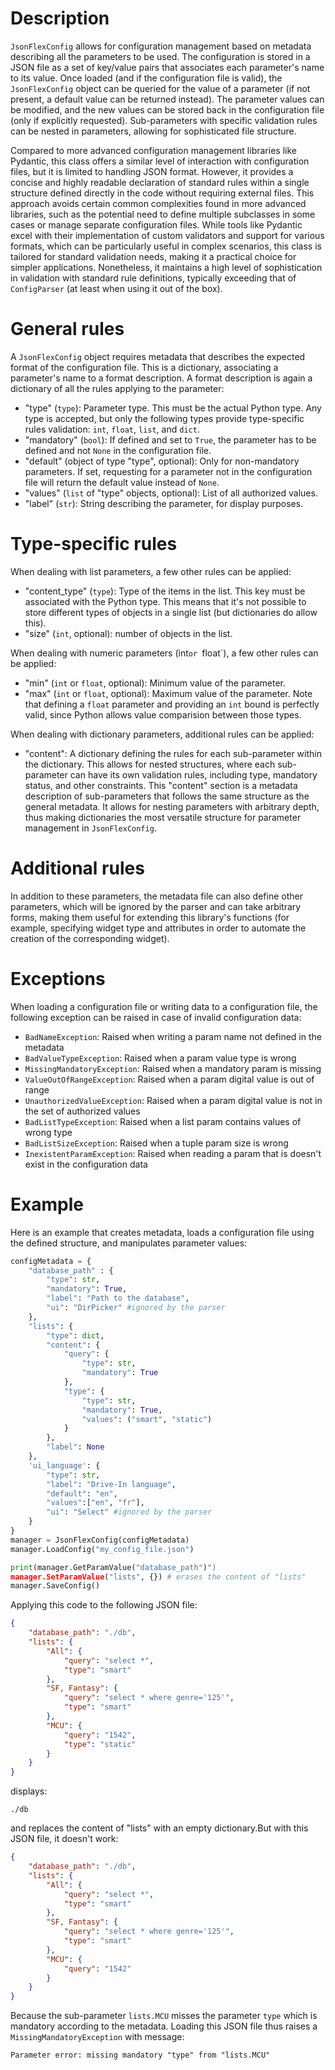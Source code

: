 # Description

`JsonFlexConfig` allows for configuration management based on metadata describing all the parameters to be used. The configuration is stored in a JSON file as a set of key/value pairs that associates each parameter's name to its value. Once loaded (and if the configuration file is valid), the `JsonFlexConfig` object can be queried for the value of a parameter (if not present, a default value can be returned instead). The parameter values can be modified, and the new values can be stored back in the configuration file (only if explicitly requested). Sub-parameters with specific validation rules can be nested in parameters, allowing for sophisticated file structure.

Compared to more advanced configuration management libraries like Pydantic, this class offers a similar level of interaction with configuration files, but it is limited to handling JSON format. However, it provides a concise and highly readable declaration of standard rules within a single structure defined directly in the code without requiring external files. This approach avoids certain common complexities found in more advanced libraries, such as the potential need to define multiple subclasses in some cases or manage separate configuration files. While tools like Pydantic excel with their implementation of custom validators and support for various formats, which can be particularly useful in complex scenarios, this class is tailored for standard validation needs, making it a practical choice for simpler applications. Nonetheless, it maintains a high level of sophistication in validation with standard rule definitions, typically exceeding that of `ConfigParser` (at least when using it out of the box).


# General rules

A `JsonFlexConfig` object requires metadata that describes the expected format of the configuration file. This is a dictionary, associating a parameter's name to a format description. A format description is again a dictionary of all the rules applying to the parameter:
 * "type" (`type`):
   Parameter type. This must be the actual Python type. Any type is accepted, but only the following types provide type-specific rules validation: `int`, `float`, `list`, and `dict`.
 * "mandatory" (`bool`):
   If defined and set to `True`, the parameter has to be defined and not `None` in the configuration file.
 * "default" (object of type "type", optional):
   Only for non-mandatory parameters. If set, requesting for a parameter not in the configuration file will return the default value instead of `None`.
 * "values" (`list` of "type" objects, optional):
   List of all authorized values.
 * "label" (`str`):
   String describing the parameter, for display purposes.


Type-specific rules
===================
When dealing with list parameters, a few other rules can be applied:
 * "content_type" (`type`):
   Type of the items in the list. This key must be associated with the Python type. This means that it's not possible to store different types of objects in a single list (but dictionaries do allow this).
 * "size" (`int`, optional):
   number of objects in the list.

When dealing with numeric parameters (ìnt`or `float`), a few other rules
can be applied:
 * "min" (`int` or `float`, optional):
   Minimum value of the parameter.
 * "max" (`int` or `float`, optional):
   Maximum value of the parameter.
Note that defining a `float` parameter and providing an `int` bound is perfectly valid, since Python allows value comparision between those types.

When dealing with dictionary parameters, additional rules can be applied:
 * "content":
   A dictionary defining the rules for each sub-parameter within the dictionary. This allows for nested structures, where each sub-parameter can have its own validation rules, including type, mandatory status, and other constraints. This "content" section is a metadata description of sub-parameters that follows the same structure as the general metadata. It allows for nesting parameters with arbitrary depth, thus making dictionaries the most versatile structure for parameter management in
   `JsonFlexConfig`.


# Additional rules

In addition to these parameters, the metadata file can also define other parameters, which will be ignored by the parser and can take arbitrary forms, making them useful for extending this library's functions (for example, specifying widget type and attributes in order to automate the creation of the corresponding widget).


# Exceptions

When loading a configuration file or writing data to a configuration file, the following exception can be raised in case of invalid configuration data:
 * `BadNameException`: Raised when writing a param name not defined in the metadata
 * `BadValueTypeException`: Raised when a param value type is wrong
 * `MissingMandatoryException`: Raised when a mandatory param is missing
 * `ValueOutOfRangeException`: Raised when a param digital value is out of range
 * `UnauthorizedValueException`: Raised when a param digital value is not in the set of authorized values
 * `BadListTypeException`: Raised when a list param contains values of wrong type
 * `BadListSizeException`: Raised when a tuple param size is wrong
 * `InexistentParamException`: Raised when reading a param that is doesn't exist in the configuration data


# Example

Here is an example that creates metadata, loads a configuration file using the defined structure, and manipulates parameter values:
```python
configMetadata = {
    "database_path" : {
        "type": str,
        "mandatory": True,
        "label": "Path to the database",
        "ui": "DirPicker" #ignored by the parser
    },
    "lists": {
        "type": dict,
        "content": {
            "query": {
                "type": str,
                "mandatory": True
            },
            "type": {
                "type": str,
                "mandatory": True,
                "values": ("smart", "static")
            }
        },
        "label": None
    },
    'ui_language': {
        "type": str,
        "label": "Drive-In language",
        "default": "en",
        "values":["en", "fr"],
        "ui": "Select" #ignored by the parser
    }
}
manager = JsonFlexConfig(configMetadata)
manager.LoadConfig("my_config_file.json")

print(manager.GetParamValue("database_path")")
manager.SetParamValue("lists", {}) # erases the content of "lists"
manager.SaveConfig()
```

Applying this code to the following JSON file:
```json
{
    "database_path": "./db",
    "lists": {
        "All": {
            "query": "select *",
            "type": "smart"
        },
        "SF, Fantasy": {
            "query": "select * where genre='125'",
            "type": "smart"
        },
        "MCU": {
            "query": "1542",
            "type": "static"
        }
    }
}
```

displays:
```
./db
```

and replaces the content of "lists" with an empty dictionary.But with this JSON file, it doesn't work:
```json
{
    "database_path": "./db",
    "lists": {
        "All": {
            "query": "select *",
            "type": "smart"
        },
        "SF, Fantasy": {
            "query": "select * where genre='125'",
            "type": "smart"
        },
        "MCU": {
            "query": "1542"
        }
    }
}
```

Because the sub-parameter `lists.MCU` misses the parameter `type` which is mandatory according to the metadata. Loading this JSON file thus raises a
`MissingMandatoryException` with message:
```
Parameter error: missing mandatory "type" from "lists.MCU"
```
